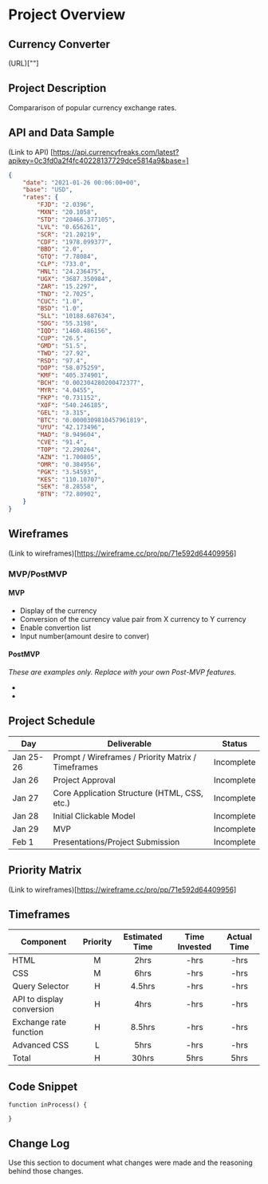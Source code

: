# Project Overview

## Currency Converter

(URL)[""]

## Project Description

Compararison of popular currency exchange rates.

## API and Data Sample

(Link to API) [https://api.currencyfreaks.com/latest?apikey=0c3fd0a2f4fc40228137729dce5814a9&base=]
```JSON
{
    "date": "2021-01-26 00:06:00+00",
    "base": "USD",
    "rates": {
        "FJD": "2.0396",
        "MXN": "20.1058",
        "STD": "20466.377105",
        "LVL": "0.656261",
        "SCR": "21.20219",
        "CDF": "1978.099377",
        "BBD": "2.0",
        "GTQ": "7.78084",
        "CLP": "733.0",
        "HNL": "24.236475",
        "UGX": "3687.350984",
        "ZAR": "15.2297",
        "TND": "2.7025",
        "CUC": "1.0",
        "BSD": "1.0",
        "SLL": "10188.687634",
        "SDG": "55.3198",
        "IQD": "1460.486156",
        "CUP": "26.5",
        "GMD": "51.5",
        "TWD": "27.92",
        "RSD": "97.4",
        "DOP": "58.075259",
        "KMF": "405.374901",
        "BCH": "0.002304280200472377",
        "MYR": "4.0455",
        "FKP": "0.731152",
        "XOF": "540.246185",
        "GEL": "3.315",
        "BTC": "0.0000309810457961819",
        "UYU": "42.173496",
        "MAD": "8.949604",
        "CVE": "91.4",
        "TOP": "2.290264",
        "AZN": "1.700805",
        "OMR": "0.384956",
        "PGK": "3.54593",
        "KES": "110.10707",
        "SEK": "8.28558",
        "BTN": "72.80902",
    }
}
```

## Wireframes

(Link to wireframes)[https://wireframe.cc/pro/pp/71e592d64409956]

### MVP/PostMVP

#### MVP 

- Display of the currency 
- Conversion of the currency value pair from X currency to Y currency
- Enable convertion list
- Input number(amount desire to conver)


#### PostMVP  
*These are examples only. Replace with your own Post-MVP features.*

-
-

## Project Schedule


|  Day | Deliverable | Status
|---|---| ---|
|Jan 25-26| Prompt / Wireframes / Priority Matrix / Timeframes | Incomplete
|Jan 26| Project Approval | Incomplete
|Jan 27| Core Application Structure (HTML, CSS, etc.) | Incomplete
|Jan 28| Initial Clickable Model  | Incomplete
|Jan 29| MVP | Incomplete
|Feb 1| Presentations/Project Submission | Incomplete

## Priority Matrix

(Link to wireframes)[https://wireframe.cc/pro/pp/71e592d64409956]

## Timeframes


| Component | Priority | Estimated Time | Time Invested | Actual Time |
| --- | :---: |  :---: | :---: | :---: |
| HTML | M | 2hrs| -hrs | -hrs |
| CSS | M | 6hrs| -hrs | -hrs |
| Query Selector | H | 4.5hrs| -hrs | -hrs |
| API to display conversion| H | 4hrs| -hrs | -hrs |
| Exchange rate function| H | 8.5hrs| -hrs | -hrs |
| Advanced CSS | L | 5hrs| -hrs | -hrs |
| Total | H | 30hrs| 5hrs | 5hrs |

## Code Snippet



```
function inProcess() {
	
}
```

## Change Log
 Use this section to document what changes were made and the reasoning behind those changes.  
